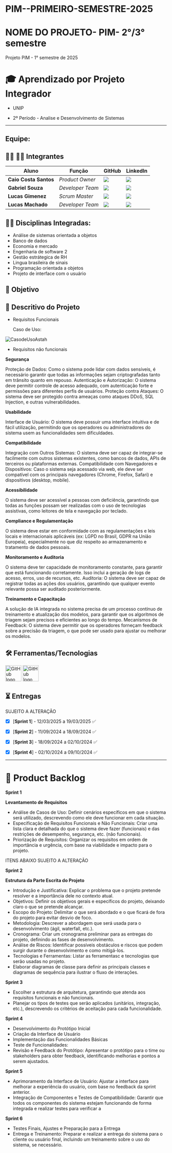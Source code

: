 # PIM--PRIMEIRO-SEMESTRE-2025

# NOME DO PROJETO- PIM- 2°/3° semestre
Projeto PIM - 1° semestre de 2025


# 🎓 Aprendizado por Projeto Integrador
* UNIP

* 2º Período - Analise e Desenvolvimento de Sistemas

-----------------------------------------------------------------------------------------------------------------------------------------------------------


## Equipe:


## 👨‍💻 👩‍💻 Integrantes

| Aluno            | Função           | GitHub                                                         | LinkedIn                                              |
| ---------------- | ---------------- | -------------------------------------------------------------- | ----------------------------------------------------- |
|__Caio Costa Santos__   | *Product Owner*  | [![](https://bit.ly/3f9Xo0P)](https://github.com/Caio-eng-gif)| [![](https://bit.ly/2P1ZogM)](https://www.linkedin.com/in/caio-costa-santos-7a7277195/) |
|__Gabriel Souza__  | *Developer Team* | [![](https://bit.ly/3f9Xo0P)](https://github.com/GABRIELWCS)  | [![](https://bit.ly/2P1ZogM)](https://www.linkedin.com/in/gabriel-souza-553224247/) |
|__Lucas Gimenez__ | *Scrum Master* | [![](https://bit.ly/3f9Xo0P)](https://github.com/Lucasmsg97)  | [![](https://bit.ly/2P1ZogM)](https://www.linkedin.com/in/lucas-gimenez-360b0310a/) |
|__Lucas Machado__| *Developer Team* | [![](https://bit.ly/3f9Xo0P)](https://github.com/LucasMachado12) | [![](https://bit.ly/2P1ZogM)](https://www.linkedin.com/in/lucas-machado-31510b32a/) |





## 👨‍🏫 Disciplinas Integradas:
- Análise de sistemas orientada a objetos
- Banco de dados
- Economia e mercado
- Engenharia de software 2
- Gestão estrátegica de RH
- Lingua brasileira de sinais
- Programação orientada a objetos
- Projeto de interface com o usuário



## 🎯 Objetivo



## 💬 Descritivo do Projeto
- Requisitos Funcionais
  
  Caso de Uso:
  

  
![CasodeUsoAstah](https://github.com/user-attachments/assets/1466d833-78fc-49f3-b2d3-06412ef57ad9)

- Requisitos não funcionais
  
**Segurança**

Proteção de Dados: Como o sistema pode lidar com dados sensíveis, é necessário garantir que todas as informações sejam criptografadas tanto em trânsito quanto em repouso.
Autenticação e Autorização: O sistema deve permitir controle de acesso adequado, com autenticação forte e permissões para diferentes perfis de usuários.
Proteção contra Ataques: O sistema deve ser protegido contra ameaças como ataques DDoS, SQL Injection, e outras vulnerabilidades.

**Usabilidade**

Interface de Usuário: O sistema deve possuir uma interface intuitiva e de fácil utilização, permitindo que os operadores ou administradores do sistema usem as funcionalidades sem dificuldades.

**Compatibilidade**

Integração com Outros Sistemas: O sistema deve ser capaz de integrar-se facilmente com outros sistemas existentes, como bancos de dados, APIs de terceiros ou plataformas externas.
Compatibilidade com Navegadores e Dispositivos: Caso o sistema seja acessado via web, ele deve ser compatível com os principais navegadores (Chrome, Firefox, Safari) e dispositivos (desktop, mobile).

**Acessibilidade**

O sistema deve ser acessível a pessoas com deficiência, garantindo que todas as funções possam ser realizadas com o uso de tecnologias assistivas, como leitores de tela e navegação por teclado.

**Compliance e Regulamentação**


O sistema deve estar em conformidade com as regulamentações e leis locais e internacionais aplicáveis (ex: LGPD no Brasil, GDPR na União Europeia), especialmente no que diz respeito ao armazenamento e tratamento de dados pessoais.


**Monitoramento e Auditoria**

O sistema deve ter capacidade de monitoramento constante, para garantir que está funcionando corretamente. Isso inclui a geração de logs de acesso, erros, uso de recursos, etc.
Auditoria: O sistema deve ser capaz de registrar todas as ações dos usuários, garantindo que qualquer evento relevante possa ser auditado posteriormente.

**Treinamento e Capacitação**

A solução de IA integrada no sistema precisa de um processo contínuo de treinamento e atualização dos modelos, para garantir que os algoritmos de triagem sejam precisos e eficientes ao longo do tempo.
Mecanismos de Feedback: O sistema deve permitir que os operadores forneçam feedback sobre a precisão da triagem, o que pode ser usado para ajustar ou melhorar os modelos.





## 🛠️ Ferramentas/Tecnologias
 <img src= "https://github.com/user-attachments/assets/f7f60732-7cef-49c5-ae13-72abda88fc98" alt="GitHub logo" width="50">



 <img src="https://github.com/user-attachments/assets/d1c9c786-cbb7-4e38-be25-9436536908c7" alt="GitHub logo" width="50">





## ⏳ Entregas
SUJEITO A ALTERAÇÃO
- [X] [**Sprint 1**] - 12/03/2025 a 19/03/2025 ✅
- [X] [**Sprint 2**] - 11/09/2024 a 18/09/2024 ✅
- [X] [**Sprint 3**] - 18/09/2024 a 02/10/2024 ✅
- [X] [**Sprint 4**] - 02/10/2024 a 09/10/2024 ✅


-------------------------------------------------------------------------------------------------------------------------------------------------------------------



# 📝 Product Backlog
**Sprint 1**
  
  **Levantamento de Requisitos**
- Análise de Casos de Uso: Definir cenários específicos em que o sistema será utilizado, descrevendo como ele deve funcionar em cada situação.
- Especificação de Requisitos Funcionais e Não Funcionais: Criar uma lista clara e detalhada do que o sistema deve fazer (funcionais) e das restrições de desempenho, segurança, etc. (não 
  funcionais).
- Priorização de Requisitos: Organizar os requisitos em ordem de importância e urgência, com base na viabilidade e impacto para o projeto.

ITENS ABAIXO SUJEITO A ALTERAÇÃO

**Sprint 2**

   **Estrutura da Parte Escrita do Projeto**
- Introdução e Justificativa: Explicar o problema que o projeto pretende resolver e a importância dele no contexto atual.
- Objetivos: Definir os objetivos gerais e específicos do projeto, deixando claro o que se pretende alcançar.
- Escopo do Projeto: Delimitar o que será abordado e o que ficará de fora do projeto para evitar desvio de foco.
- Metodologia: Descrever a abordagem que será usada para o desenvolvimento (ágil, waterfall, etc.).
- Cronograma: Criar um cronograma preliminar para as entregas do projeto, definindo as fases de desenvolvimento.
- Análise de Riscos: Identificar possíveis obstáculos e riscos que podem surgir durante o desenvolvimento e como mitigá-los.
- Tecnologias e Ferramentas: Listar as ferramentasc e tecnologias que serão usadas no projeto.
- Elaborar diagramas de classe para definir as principais classes e diagramas de sequência para ilustrar o fluxo de interações.

**Sprint 3**

- Escolher a estrutura de arquitetura, garantindo que atenda aos requisitos funcionais e não funcionais.
- Planejar os tipos de testes que serão aplicados (unitários, integração, etc.), descrevendo os critérios de aceitação para cada funcionalidade.

**Sprint 4**

- Desenvolvimento do Protótipo Inicial
- Criação da Interface de Usuário
- Implementação das Funcionalidades Básicas
- Teste de Funcionalidades:
- Revisão e Feedback do Protótipo: Apresentar o protótipo para o time ou stakeholders para obter feedback, identificando melhorias e pontos a serem ajustados.

**Sprint 5**

- Aprimoramento da Interface de Usuário: Ajustar a interface para melhorar a experiência do usuário, com base no feedback da sprint anterior.
- Integração de Componentes e Testes de Compatibilidade: Garantir que todos os componentes do sistema estejam funcionando de forma integrada e realizar testes para verificar a 

**Sprint 6**

- Testes Finais, Ajustes e Preparação para a Entrega
- Entrega e Treinamento: Preparar e realizar a entrega do sistema para o cliente ou usuário final, incluindo um treinamento sobre o uso do sistema, se necessário.


